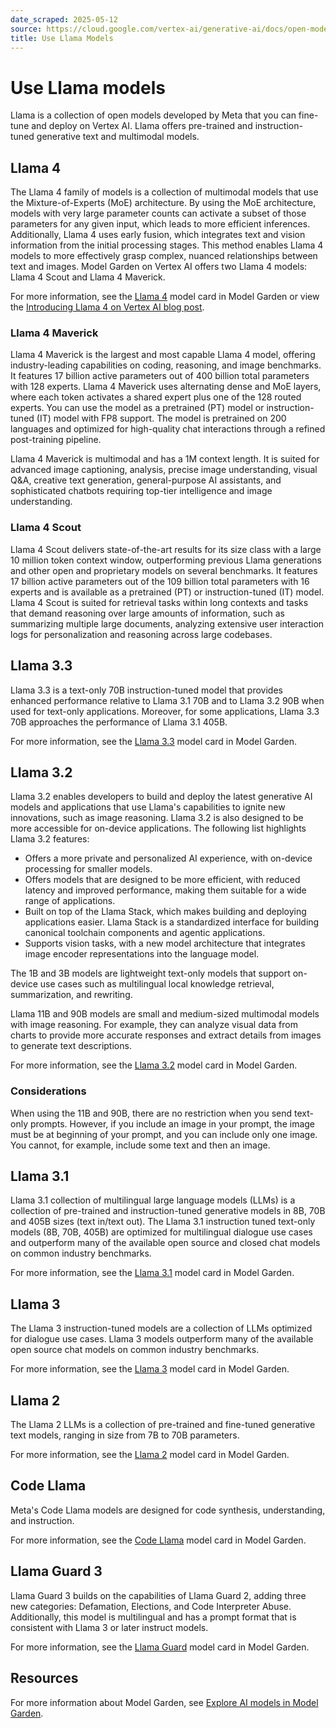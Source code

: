 ```yaml
---
date_scraped: 2025-05-12
source: https://cloud.google.com/vertex-ai/generative-ai/docs/open-models/use-llama
title: Use Llama Models
---
```


# Use Llama models 

Llama is a collection of open models developed by Meta that you can fine-tune
and deploy on Vertex AI. Llama offers pre-trained and instruction-tuned
generative text and multimodal models.

## Llama 4

The Llama 4 family of models is a collection of multimodal models that use the
Mixture-of-Experts (MoE) architecture. By using the MoE architecture, models
with very large parameter counts can activate a subset of those parameters for
any given input, which leads to more efficient inferences. Additionally, Llama
4 uses early fusion, which integrates text and vision information from the
initial processing stages. This method enables Llama 4 models to more
effectively grasp complex, nuanced relationships between text and images.
Model Garden on Vertex AI offers two Llama 4 models: Llama 4
Scout and Llama 4 Maverick.

For more information, see the [Llama
4](https://console.cloud.google.com/vertex-ai/publishers/meta/model-garden/llama4) model card in
Model Garden or view the [Introducing Llama 4 on Vertex AI
blog post](https://www.googlecloudcommunity.com/gc/Community-Blogs/Introducing-Llama-4-on-Vertex-AI/ba-p/892578).

### Llama 4 Maverick

Llama 4 Maverick is the largest and most capable Llama 4 model, offering
industry-leading capabilities on coding, reasoning, and image benchmarks. It
features 17 billion active parameters out of 400 billion total parameters with
128 experts. Llama 4 Maverick uses alternating dense and MoE layers, where each
token activates a shared expert plus one of the 128 routed experts. You can use
the model as a pretrained (PT) model or instruction-tuned (IT) model with FP8
support. The model is pretrained on 200 languages and optimized for high-quality
chat interactions through a refined post-training pipeline.

Llama 4 Maverick is multimodal and has a 1M context length. It is suited for
advanced image captioning, analysis, precise image understanding, visual
Q&A, creative text generation, general-purpose AI assistants, and sophisticated
chatbots requiring top-tier intelligence and image understanding.

### Llama 4 Scout

Llama 4 Scout delivers state-of-the-art results for its size class with a large
10 million token context window, outperforming previous Llama generations and
other open and proprietary models on several benchmarks. It features 17 billion
active parameters out of the 109 billion total parameters with 16 experts and is
available as a pretrained (PT) or instruction-tuned (IT) model. Llama 4 Scout is
suited for retrieval tasks within long contexts and tasks that demand reasoning
over large amounts of information, such as summarizing multiple large documents,
analyzing extensive user interaction logs for personalization and reasoning
across large codebases.

## Llama 3.3

Llama 3.3 is a text-only 70B instruction-tuned model that provides enhanced
performance relative to Llama 3.1 70B and to Llama 3.2 90B when used for
text-only applications. Moreover, for some applications, Llama 3.3 70B
approaches the performance of Llama 3.1 405B.

For more information, see the [Llama
3.3](https://console.cloud.google.com/vertex-ai/publishers/meta/model-garden/llama3-3) model card in
Model Garden.

## Llama 3.2

Llama 3.2 enables developers to build and deploy the latest generative AI models
and applications that use Llama's capabilities to ignite new innovations,
such as image reasoning. Llama 3.2 is also designed to be more accessible for
on-device applications. The following list highlights Llama 3.2 features:

- Offers a more private and personalized AI experience, with on-device
 processing for smaller models.
- Offers models that are designed to be more efficient, with reduced
 latency and improved performance, making them suitable for a wide range of
 applications.
- Built on top of the Llama Stack, which makes building and
 deploying applications easier. Llama Stack is a standardized interface for
 building canonical toolchain components and agentic applications.
- Supports vision tasks, with a new model architecture that integrates
 image encoder representations into the language model.

The 1B and 3B models are lightweight text-only models that support on-device use
cases such as multilingual local knowledge retrieval, summarization, and
rewriting.

Llama 11B and 90B models are small and medium-sized multimodal models with image
reasoning. For example, they can analyze visual data from charts to provide more
accurate responses and extract details from images to generate text
descriptions.

For more information, see the [Llama
3.2](https://console.cloud.google.com/vertex-ai/publishers/meta/model-garden/llama3-2) model card in
Model Garden.

### Considerations

When using the 11B and 90B, there are no restriction when you send
text-only prompts. However, if you include an image in your prompt, the image
must be at beginning of your prompt, and you can include only one image. You
cannot, for example, include some text and then an image.

## Llama 3.1

Llama 3.1 collection of multilingual large language models (LLMs) is a
collection of pre-trained and instruction-tuned generative models in 8B, 70B and
405B sizes (text in/text out). The Llama 3.1 instruction tuned text-only models
(8B, 70B, 405B) are optimized for multilingual dialogue use cases and outperform
many of the available open source and closed chat models on common industry
benchmarks.

For more information, see the [Llama
3.1](https://console.cloud.google.com/vertex-ai/publishers/meta/model-garden/llama3_1) model card in
Model Garden.

## Llama 3

The Llama 3 instruction-tuned models are a collection of LLMs optimized for
dialogue use cases. Llama 3 models outperform many of the available open source
chat models on common industry benchmarks.

For more information, see the [Llama
3](https://console.cloud.google.com/vertex-ai/publishers/meta/model-garden/llama3) model card in
Model Garden.

## Llama 2

The Llama 2 LLMs is a collection of pre-trained and fine-tuned generative text
models, ranging in size from 7B to 70B parameters.

For more information, see the [Llama
2](https://console.cloud.google.com/vertex-ai/publishers/meta/model-garden/llama2) model card in
Model Garden.

## Code Llama

Meta's Code Llama models are designed for code synthesis,
understanding, and instruction.

For more information, see the [Code
Llama](https://console.cloud.google.com/vertex-ai/publishers/meta/model-garden/codellama-7b-hf) model card in
Model Garden.

## Llama Guard 3

Llama Guard 3 builds on the capabilities of Llama Guard 2, adding
three new categories: Defamation, Elections, and Code Interpreter Abuse.
Additionally, this model is multilingual and has a prompt format that is
consistent with Llama 3 or later instruct models.

For more information, see the [Llama
Guard](https://console.cloud.google.com/vertex-ai/publishers/meta/model-garden/llama-guard) model card in
Model Garden.

## Resources

For more information about Model Garden, see
[Explore AI models in Model Garden](https://cloud.google.com/vertex-ai/generative-ai/docs/model-garden/explore-models).